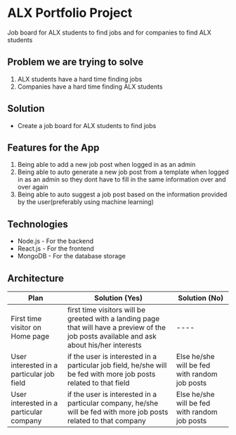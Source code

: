 # ALX Portfolio Project

Job board for ALX students to find jobs and for companies to find ALX students

## Problem we are trying to solve

1. ALX students have a hard time finding jobs
2. Companies have a hard time finding ALX students

## Solution

- Create a job board for ALX students to find jobs

## Features for the App

1. Being able to add a new job post when logged in as an admin
2. Being able to auto generate a new job post from a template when logged in as an admin so they dont have to fill in the same information over and over again
3. Being able to auto suggest a job post based on the information provided by the user(preferably using machine learning)

## Technologies

- Node.js - For the backend
- React.js - For the frontend
- MongoDB - For the database storage

## Architecture

| Plan                                      | Solution (Yes)                                                                                                                              | Solution (No)                                 |
| ----------------------------------------- | ------------------------------------------------------------------------------------------------------------------------------------------- | --------------------------------------------- |
| First time visitor on Home page           | first time visitors will be greeted with a landing page that will have a preview of the job posts available and ask about his/her interests | ----                                          |
| User interested in a particular job field | if the user is interested in a particular job field, he/she will be fed with more job posts related to that field                           | Else he/she will be fed with random job posts |
| User interested in a particular company   | if the user is interested in a particular company, he/she will be fed with more job posts related to that company                           | Else he/she will be fed with random job posts |
